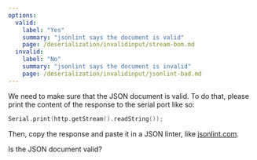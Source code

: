 ```yaml
---
options:
  valid:
    label: "Yes"
    summary: "jsonlint says the document is valid"
    page: /deserialization/invalidinput/stream-bom.md
  invalid:
    label: "No"
    summary: "jsonlint says the document is invalid"
    page: /deserialization/invalidinput/jsonlint-bad.md
---
```


We need to make sure that the JSON document is valid.
To do that, please print the content of the response to the serial port like so:

```c++
Serial.print(http.getStream().readString());
```

Then, copy the response and paste it in a JSON linter, like [jsonlint.com](https://jsonlint.com/).

Is the JSON document valid?